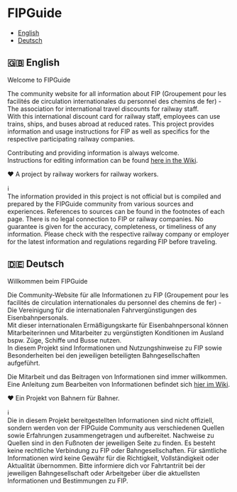 # FIPGuide

- [English](#-english)
- [Deutsch](#-deutsch)

## 🇬🇧 English

Welcome to FIPGuide

The community website for all information about FIP (Groupement pour les facilités de circulation internationales du personnel des chemins de fer) - The association for international travel discounts for railway staff.  
With this international discount card for railway staff, employees can use trains, ships, and buses abroad at reduced rates.
This project provides information and usage instructions for FIP as well as specifics for the respective participating railway companies.

Contributing and providing information is always welcome.  
Instructions for editing information can be found [here in the Wiki](https://github.com/fipguide/fipguide.github.io/wiki/English).

❤️ A project by railway workers for railway workers.

ℹ️  
The information provided in this project is not official but is compiled and prepared by the FIPGuide community from various sources and experiences. References to sources can be found in the footnotes of each page. There is no legal connection to FIP or railway companies. No guarantee is given for the accuracy, completeness, or timeliness of any information. Please check with the respective railway company or employer for the latest information and regulations regarding FIP before traveling.

## 🇩🇪 Deutsch

Willkommen beim FIPGuide

Die Community-Website für alle Informationen zu FIP (Groupement pour les facilités de circulation internationales du personnel des chemins de fer) - Die Vereinigung für die internationalen Fahrvergünstigungen des Eisenbahnpersonals.  
Mit dieser internationalen Ermäßigungskarte für Eisenbahnpersonal können Mitarbeiterinnen und Mitarbeiter zu vergünstigten Konditionen im Ausland bspw. Züge, Schiffe und Busse nutzen.  
In diesem Projekt sind Informationen und Nutzungshinweise zu FIP sowie Besonderheiten bei den jeweiligen beteiligten Bahngesellschaften aufgeführt.

Die Mitarbeit und das Beitragen von Informationen sind immer willkommen.  
Eine Anleitung zum Bearbeiten von Informationen befindet sich [hier im Wiki](https://github.com/fipguide/fipguide.github.io/wiki/Deutsch).

❤️ Ein Projekt von Bahnern für Bahner.

ℹ️  
Die in diesem Projekt bereitgestellten Informationen sind nicht offiziell, sondern werden von der FIPGuide Community aus verschiedenen Quellen sowie Erfahrungen zusammengetragen und aufbereitet. Nachweise zu Quellen sind in den Fußnoten der jeweiligen Seite zu finden. Es besteht keine rechtliche Verbindung zu FIP oder Bahngesellschaften. Für sämtliche Informationen wird keine Gewähr für die Richtigkeit, Vollständigkeit oder Aktualität übernommen. Bitte informiere dich vor Fahrtantriit bei der jeweiligen Bahngesellschaft oder Arbeitgeber über die aktuellsten Informationen und Bestimmungen zu FIP.
